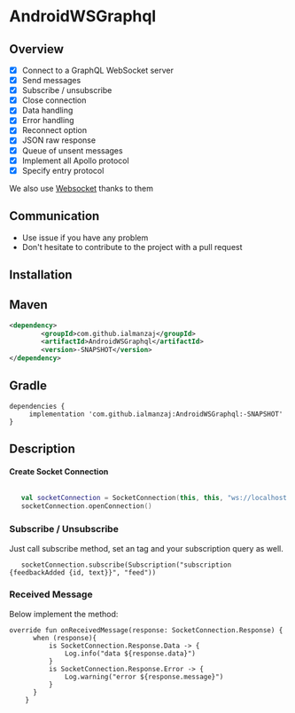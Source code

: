 # AndroidWSGraphql

## Overview
- [x] Connect to a GraphQL WebSocket server
- [x] Send messages
- [x] Subscribe / unsubscribe
- [x] Close connection
- [x] Data handling 
- [x] Error handling
- [x] Reconnect option
- [x] JSON raw response
- [x] Queue of unsent messages
- [x] Implement all Apollo protocol
- [x] Specify entry protocol

We also use [Websocket](https://github.com/TakahikoKawasaki/nv-websocket-client) thanks to them


## Communication

- Use issue if you have any problem
- Don't hesitate to contribute to the project with a pull request

## Installation
Maven
-----

```xml
<dependency>
	    <groupId>com.github.ialmanzaj</groupId>
	    <artifactId>AndroidWSGraphql</artifactId>
	    <version>-SNAPSHOT</version>
</dependency>
```
  
Gradle
------

```Gradle
dependencies {
     implementation 'com.github.ialmanzaj:AndroidWSGraphql:-SNAPSHOT'
}
```

Description
-----------

#### Create Socket Connection


```kotlin

   val socketConnection = SocketConnection(this, this, "ws://localhost:7003/feedback")
   socketConnection.openConnection()
```

### Subscribe / Unsubscribe

Just call subscribe method, set an tag and your subscription query as well.

```   
   socketConnection.subscribe(Subscription("subscription {feedbackAdded {id, text}}", "feed"))
```

### Received Message

Below implement the method:
```
override fun onReceivedMessage(response: SocketConnection.Response) {
      when (response){
          is SocketConnection.Response.Data -> {
              Log.info("data ${response.data}")
          }
          is SocketConnection.Response.Error -> {
              Log.warning("error ${response.message}")
          }
      }
    }
```
